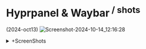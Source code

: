 # Hyprpanel & Waybar<sup> / shots</sup> 

(2024-oct13) 
![Screenshot-2024-10-14_12:16:28](https://github.com/user-attachments/assets/1e6238e0-3cda-4981-92ff-16d466da76e4)

<details><summary>+ScreenShots</summary>
<p>

(2024-oct14) Hyprpanel & Waybar rofi-900-3S Gruvbox
![Screenshot-2024-10-17_07:54:15](https://github.com/user-attachments/assets/9e28148f-8c83-421d-bd8d-94086662c86f)

<details><summary>+ScreenShots</summary>
<p>
  
(2024-oct)
![Screenshot-2024-10-15_17:18:11](https://github.com/user-attachments/assets/a9f6f027-d185-43d8-83b4-eb2b10cc78c6)

<details><summary>+ScreenShots</summary>
<p>

(2024-oct)
![Screenshot-2024-10-16_10:40:36](https://github.com/user-attachments/assets/0563ba0d-6606-4359-a622-d11195eded7a)

<details><summary>+ScreenShots</summary>
<p>
  
(2024-oct)
![Screenshot-2024-10-13_19:17:09](https://github.com/user-attachments/assets/e1f33e52-70ef-46a6-9d44-4b2f7fadaf16)

```diff

```

</details>
</details>
</p>
</details>
